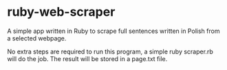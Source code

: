 # ruby-web-scraper
A simple app written in Ruby to scrape full sentences written in Polish from a selected webpage. 

No extra steps are required to run this program, a simple
ruby scraper.rb
will do the job. The result will be stored in a page.txt file.
